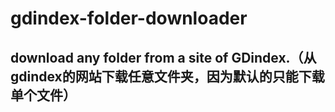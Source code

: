 # gdindex-folder-downloader
## download any folder from a site of GDindex.（从gdindex的网站下载任意文件夹，因为默认的只能下载单个文件）
